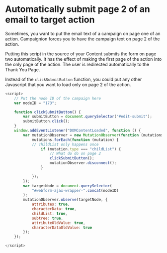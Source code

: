 # Automatically submit page 2 of an email to target action

Sometimes, you want to put the email text of a campaign on page one of an action. Campaignion forces you to have the campaign text on page 2 of the action.

Putting this script in the source of your Content submits the form on page two automatically. It has the effect of making the first page of the action into the only page of the action. The user is redirected automatically to the Thank You Page.

Instead of the `clickSubmitButton` function, you could put any other Javascript that you want to load only on page 2 of the action.

```javascript
<script>
    // Put the node ID of the campaign here
    var nodeID = "173";

    function clickSubmitButton() {
        var submitButton = document.querySelector("#edit-submit");
        submitButton.click();
    }
    window.addEventListener("DOMContentLoaded", function () {
        var mutationObserver = new MutationObserver(function (mutations) {
            mutations.forEach(function (mutation) {
            // childList only happens once
                if (mutation.type === "childList") {
                    // What do do on page 2
                    clickSubmitButton();
                    mutationObserver.disconnect();
                }

            });
        });
        var targetNode = document.querySelector(
            "#webform-ajax-wrapper-".concat(nodeID)
        );
        mutationObserver.observe(targetNode, {
            attributes: true,
            characterData: true,
            childList: true,
            subtree: true,
            attributeOldValue: true,
            characterDataOldValue: true
        });
    });

</script>

```
